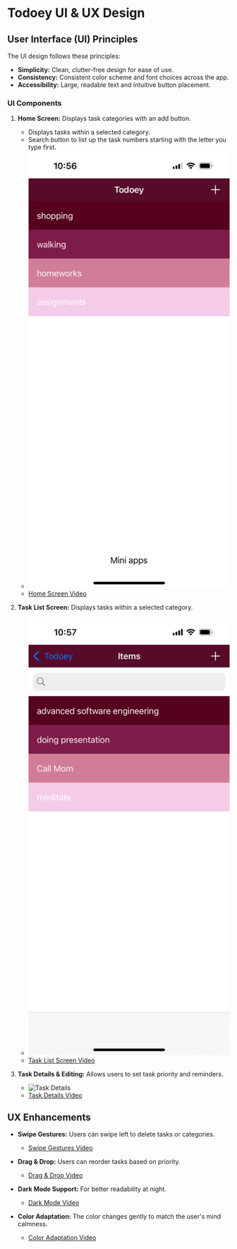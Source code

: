 # Todoey UI & UX Design

## User Interface (UI) Principles

The UI design follows these principles:
- **Simplicity:** Clean, clutter-free design for ease of use.
- **Consistency:** Consistent color scheme and font choices across the app.
- **Accessibility:** Large, readable text and intuitive button placement.

### UI Components

1. **Home Screen:** Displays task categories with an add button.
   - Displays tasks within a selected category.
   - Search button to list up the task numbers starting with the letter you type first.
   - ![Home Screen](images/home_screen.jpeg)
   - [Home Screen Video](images/home_screen.mp4)

2. **Task List Screen:** Displays tasks within a selected category.
   - ![Task List Screen](images/task_list_screen.jpeg)
   - [Task List Screen Video](images/task_list_screen.mp4)

3. **Task Details & Editing:** Allows users to set task priority and reminders.
   - ![Task Details](images/task_details.jpeg)
   - [Task Details Video](images/task_details.mp4)

## UX Enhancements

- **Swipe Gestures:** Users can swipe left to delete tasks or categories.
  - [Swipe Gestures Video](images/swipe_gestures.mp4)

- **Drag & Drop:** Users can reorder tasks based on priority.
  - [Drag & Drop Video](images/drag_drop.mp4)

- **Dark Mode Support:** For better readability at night.
  - [Dark Mode Video](images/dark_mode.mp4)

- **Color Adaptation:** The color changes gently to match the user's mind calmness.
  - [Color Adaptation Video](images/color_adaptation.mp4)
